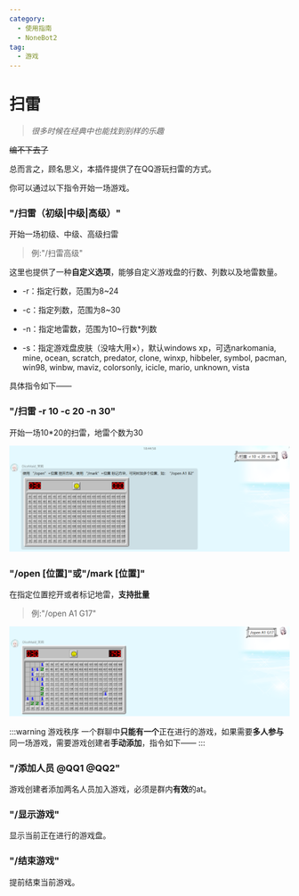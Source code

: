 ```yaml
---
category:
  - 使用指南
  - NoneBot2
tag:
  - 游戏
---
```


# 扫雷

> *很多时候在经典中也能找到别样的乐趣*

~~编不下去了~~

总而言之，顾名思义，本插件提供了在QQ游玩扫雷的方式。

你可以通过以下指令开始一场游戏。

### "/扫雷（初级|中级|高级）"

开始一场初级、中级、高级扫雷

> 例:"/扫雷高级"

这里也提供了一种**自定义选项**，能够自定义游戏盘的行数、列数以及地雷数量。

+ -r：指定行数，范围为8~24

+ -c：指定列数，范围为8~30

+ -n：指定地雷数，范围为10~行数*列数

+ -s：指定游戏盘皮肤（没啥大用×），默认windows xp，可选narkomania, mine, ocean, scratch, predator, clone, winxp, hibbeler, symbol, pacman, win98, winbw, maviz, colorsonly, icicle, mario, unknown, vista

具体指令如下——

### "/扫雷 -r 10 -c 20 -n 30"

开始一场10*20的扫雷，地雷个数为30

![扫雷](../../images/%E6%89%AB%E9%9B%B7/%E6%89%AB%E9%9B%B7.png)

### "/open [位置]"或"/mark [位置]"

在指定位置挖开或者标记地雷，**支持批量**

> 例:"/open A1 G17"

![挖开](../../images/%E6%89%AB%E9%9B%B7/%E6%89%AB%E9%9B%B72.png)

:::warning 游戏秩序
一个群聊中**只能有一个**正在进行的游戏，如果需要**多人参与**同一场游戏，需要游戏创建者**手动添加**，指令如下——
:::

### "/添加人员 @QQ1 @QQ2"

游戏创建者添加两名人员加入游戏，必须是群内**有效**的at。

### "/显示游戏"

显示当前正在进行的游戏盘。

### "/结束游戏"

提前结束当前游戏。

